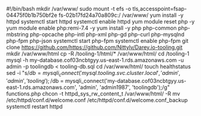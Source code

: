 #!/bin/bash
mkdir /var/www/
sudo mount -t efs -o tls,accesspoint=fsap-04475f0b1b750bf2e fs-02b17fd24a70a809c:/ /var/www/
yum install -y httpd 
systemctl start httpd
systemctl enable httpd
yum module reset php -y
yum module enable php:remi-7.4 -y
yum install -y php php-common php-mbstring php-opcache php-intl php-xml php-gd php-curl php-mysqlnd php-fpm php-json
systemctl start php-fpm
systemctl enable php-fpm
git clone https://github.com/https://github.com/Nittylv/Darey.io-tooling.git
mkdir /var/www/html
cp -R /tooling-1/html/*  /var/www/html/
cd /tooling-1
mysql -h my-database.cof03ncbtgyy.us-east-1.rds.amazonaws.com  -u admin -p toolingdb < tooling-db.sql
cd /var/www/html/
touch healthstatus
sed -i "s/$db = mysqli_connect('mysql.tooling.svc.cluster.local', 'admin', 'admin', 'tooling');/$db = mysqli_connect('my-database.cof03ncbtgyy.us-east-1.rds.amazonaws.com', 'admin', 'admin1987', 'toolingdb');/g" functions.php
chcon -t httpd_sys_rw_content_t /var/www/html/ -R
mv /etc/httpd/conf.d/welcome.conf /etc/httpd/conf.d/welcome.conf_backup
systemctl restart httpd





